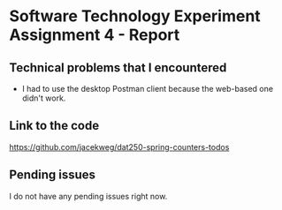 # Software Technology Experiment Assignment 4 - Report

## Technical problems that I encountered
- I had to use the desktop Postman client because the web-based one didn't work.

## Link to the code
https://github.com/jacekweg/dat250-spring-counters-todos

## Pending issues
I do not have any pending issues right now.
